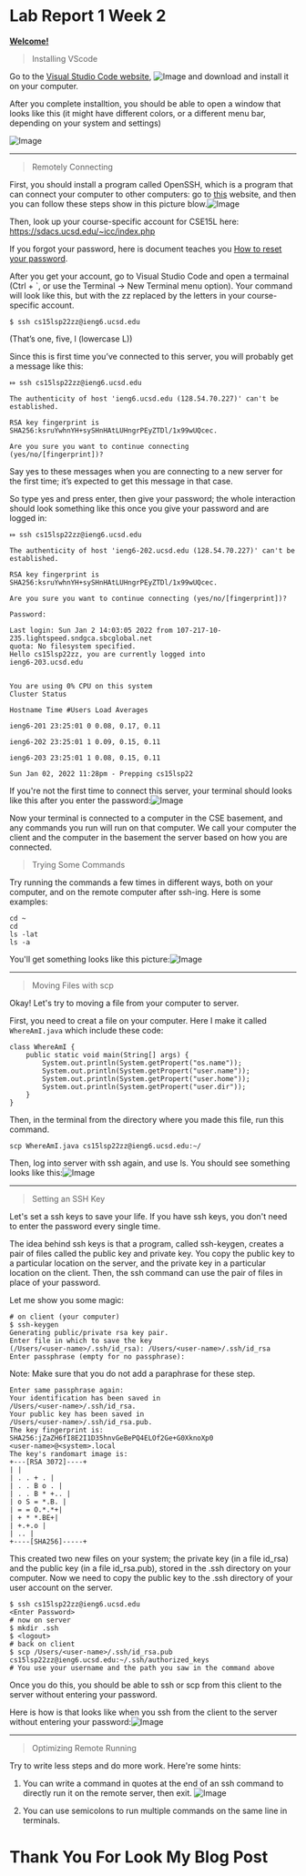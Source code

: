 # Lab Report 1 Week 2

**[Welcome!](https://youtu.be/dQw4w9WgXcQ)**

>Installing VScode

Go to the [Visual Studio Code website](https://code.visualstudio.com/), 
![Image](https://8yby8sd.github.io/cse15l-lab-reports/vswebsite.png)
and download and install it on your computer. 

After you complete installtion, you should be able to open a window that looks like this (it might
have different colors, or a different menu bar, depending on your system and settings)

![Image](https://8yby8sd.github.io/cse15l-lab-reports/Screenshot%202022-04-07%20174231.png)	

---	
>Remotely Connecting

First, you should install a program called OpenSSH,
which is a program that can connect your computer to other computers: go to [this](https://docs.microsoft.com/en-us/windows-server/administration/openssh/openssh_install_firstuse) website, and then you can follow these steps show in this picture blow.![Image](https://8yby8sd.github.io/cse15l-lab-reports/OpenSSH.png)

Then, look up your course-specific account for CSE15L here:
https://sdacs.ucsd.edu/~icc/index.php

If you forgot your password, here is document teaches you [How to reset your password](https://8yby8sd.github.io/cse15l-lab-reports/How-to-Reset-your-Password.pdf).

After you get your account, go to Visual Studio Code and open a termainal (Ctrl + `, or use the Terminal → New Terminal menu option). Your command will look like this, but with the zz replaced by the letters in your course-specific account.

```
$ ssh cs15lsp22zz@ieng6.ucsd.edu
```

(That’s one, five, l (lowercase L))

Since this is first time you’ve connected to this server, you will probably get a message like this:
```
⤇ ssh cs15lsp22zz@ieng6.ucsd.edu

The authenticity of host 'ieng6.ucsd.edu (128.54.70.227)' can't be established.

RSA key fingerprint is
SHA256:ksruYwhnYH+sySHnHAtLUHngrPEyZTDl/1x99wUQcec.

Are you sure you want to continue connecting
(yes/no/[fingerprint])?
```

Say yes to these messages when you are connecting to a new server for the first time; it’s expected to get this message in that case.

So type yes and press enter, then give your password; the whole interaction should look something like this once you give your password and are logged in:

```
⤇ ssh cs15lsp22zz@ieng6.ucsd.edu

The authenticity of host 'ieng6-202.ucsd.edu (128.54.70.227)' can't be established.

RSA key fingerprint is SHA256:ksruYwhnYH+sySHnHAtLUHngrPEyZTDl/1x99wUQcec.

Are you sure you want to continue connecting (yes/no/[fingerprint])?

Password:

Last login: Sun Jan 2 14:03:05 2022 from 107-217-10-235.lightspeed.sndgca.sbcglobal.net
quota: No filesystem specified.
Hello cs15lsp22zz, you are currently logged into
ieng6-203.ucsd.edu


You are using 0% CPU on this system
Cluster Status

Hostname Time #Users Load Averages

ieng6-201 23:25:01 0 0.08, 0.17, 0.11

ieng6-202 23:25:01 1 0.09, 0.15, 0.11

ieng6-203 23:25:01 1 0.08, 0.15, 0.11

Sun Jan 02, 2022 11:28pm - Prepping cs15lsp22
```

If you're not the first time to connect this server, your terminal should looks like this after you enter the password:![Image](https://8yby8sd.github.io/cse15l-lab-reports/sshlogin.png)

Now your terminal is connected to a computer in the CSE basement, and any commands you run will run on that computer. We call your computer the client and the computer in the basement the server based on how you are connected.

>Trying Some Commands

Try running the commands a few times in different ways, both on your computer, and on the remote computer after ssh-ing. Here is some examples:
```
cd ~
cd
ls -lat
ls -a
```

You'll get something looks like this picture:![Image](https://8yby8sd.github.io/cse15l-lab-reports/sshcode.png)

---	
>Moving Files with scp

Okay! Let's try to moving a file from your computer to server.

First, you need to creat a file on your computer. Here I make it called ```WhereAmI.java``` which include these code:
```
class WhereAmI {
    public static void main(String[] args) {
        System.out.println(System.getPropert("os.name"));
        System.out.println(System.getPropert("user.name"));
        System.out.println(System.getPropert("user.home"));
        System.out.println(System.getPropert("user.dir"));
    }
}
```

Then, in the terminal from the directory where you made this file, run this command.

```
scp WhereAmI.java cs15lsp22zz@ieng6.ucsd.edu:~/
```
Then, log into server with ssh again, and use ls. You should see something looks like this:![Image](https://8yby8sd.github.io/cse15l-lab-reports/scpWhereAmI.png)

---	
>Setting an SSH Key

Let's set a ssh keys to save your life. If you have ssh keys, you don't need to enter the password every single time. 

The idea behind ssh keys is that a program, called ssh-keygen, creates a pair of files called the public key and private key. You copy the public key to a particular location on the server, and the private key in a particular location on the client. Then, the ssh command can use the pair of files in place of your password. 

Let me show you some magic:
```
# on client (your computer)
$ ssh-keygen
Generating public/private rsa key pair.
Enter file in which to save the key
(/Users/<user-name>/.ssh/id_rsa): /Users/<user-name>/.ssh/id_rsa
Enter passphrase (empty for no passphrase):
```
Note: Make sure that you do not add a paraphrase for these step.
```
Enter same passphrase again:
Your identification has been saved in
/Users/<user-name>/.ssh/id_rsa.
Your public key has been saved in
/Users/<user-name>/.ssh/id_rsa.pub.
The key fingerprint is:
SHA256:jZaZH6fI8E2I1D35hnvGeBePQ4ELOf2Ge+G0XknoXp0
<user-name>@<system>.local
The key's randomart image is:
+---[RSA 3072]----+
| |
| . . + . |
| . . B o . |
| . . B * +.. |
| o S = *.B. |
| = = O.*.*+|
| + * *.BE+|
| +.+.o |
| .. |
+----[SHA256]-----+
```

This created two new files on your system; the private key (in a file id_rsa) and the public key (in a file id_rsa.pub), stored in the .ssh directory on your computer.
Now we need to copy the public key to the .ssh directory of your user account on the server.
```
$ ssh cs15lsp22zz@ieng6.ucsd.edu
<Enter Password>
# now on server
$ mkdir .ssh
$ <logout>
# back on client
$ scp /Users/<user-name>/.ssh/id_rsa.pub cs15lsp22zz@ieng6.ucsd.edu:~/.ssh/authorized_keys
# You use your username and the path you saw in the command above
```

Once you do this, you should be able to ssh or scp from this client to the server without entering your password.

Here is how is that looks like when you ssh from the client to the server without entering your password:![Image](https://8yby8sd.github.io/cse15l-lab-reports/sshloginwithoutpw.png)

---	
>Optimizing Remote Running

Try to write less steps and do more work.
Here're some hints:

1.  You can write a command in quotes at the end of an ssh command to directly run it on the remote server, then exit.
![Image](https://8yby8sd.github.io/cse15l-lab-reports/sshcom.png)

2. You can use semicolons to run multiple commands on the same line in terminals.


# Thank You For Look My Blog Post